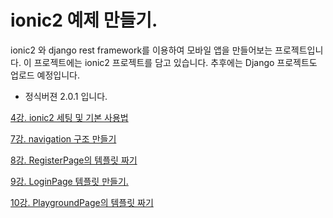 # ionic2 예제 만들기.
ionic2 와 django rest framework를 이용하여 모바일 앱을 만들어보는 프로젝트입니다. 
이 프로젝트에는 ionic2 프로젝트를 담고 있습니다. 추후에는 Django 프로젝트도 업로드
예정입니다. 

- 정식버젼 2.0.1 입니다.

[4강. ionic2 세팅 및 기본 사용법](https://github.com/modoodoc/example_ionic2_ver_2.0.1/tree/3148898b3afc875ff8a30a0e59ca80c1c0896a02)

[7강. navigation 구조 만들기](https://github.com/modoodoc/example_ionic2_ver_2.0.1/tree/8adc62c7cf9733735802fc1fa1493a7200845585)

[8강. RegisterPage의 템플릿 짜기](https://github.com/modoodoc/example_ionic2_ver_2.0.1/tree/acd2c155ab211812881c8e049f2a0098048c741a)

[9강. LoginPage 템플릿 만들기.](https://github.com/modoodoc/example_ionic2_ver_2.0.1/tree/84efb10900df42cf5c29fca2a8ee614a0ce32629)

[10강. PlaygroundPage의 템플릿 짜기](https://github.com/modoodoc/example_ionic2_ver_2.0.1/tree/ee066754e69ef04477ddf6061478993eef031a49)
